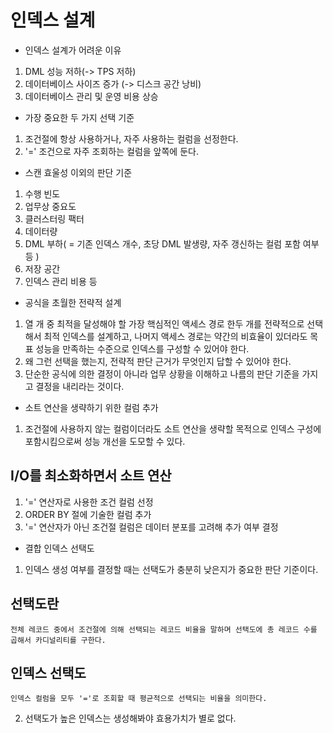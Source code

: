 인덱스 설계
===

+ 인덱스 설계가 어려운 이유

1. DML 성능 저하(-> TPS 저하)
2. 데이터베이스 사이즈 증가 (-> 디스크 공간 낭비)
3. 데이터베이스 관리 및 운영 비용 상승

+ 가장 중요한 두 가지 선택 기준

1. 조건절에 항상 사용하거나, 자주 사용하는 컬럼을 선정한다.
2. '=' 조건으로 자주 조회하는 컬럼을 앞쪽에 둔다.

+ 스캔 효울성 이외의 판단 기준

1. 수행 빈도
2. 업무상 중요도
3. 클러스터링 팩터
4. 데이터량
5. DML 부하( = 기존 인덱스 개수, 초당 DML 발생량, 자주 갱신하는 컬럼 포함 여부 등 )
6. 저장 공간
7. 인덱스 관리 비용 등

+ 공식을 초월한 전략적 설계

1. 열 개 중 최적을 달성해야 할 가장 핵심적인 액세스 경로 한두 개를 전략적으로 선택해서 최적 인덱스를 설계하고, 나머지 액세스 경로는 약간의 비효율이 있더라도 목표 성능을 만족하는 수준으로 인덱스를 구성할 수 있어야 한다.
2. 왜 그런 선택을 했는지, 전략적 판단 근거가 무엇인지 답할 수 있어야 한다.
3. 단순한 공식에 의한 결정이 아니라 업무 상황을 이해하고 나름의 판단 기준을 가지고 결정을 내리라는 것이다.


+ 소트 연산을 생략하기 위한 컬럼 추가

1. 조건절에 사용하지 않는 컬럼이더라도 소트 연산을 생략할 목적으로 인덱스 구성에 포함시킴으로써 성능 개선을 도모할 수 있다.

## I/O를 최소화하면서 소트 연산

1. '=' 연산자로 사용한 조건 컬럼 선정
2. ORDER BY 절에 기술한 컬럼 추가
3. '=' 연산자가 아닌 조건절 컬럼은 데이터 분포를 고려해 추가 여부 결정


+ 결합 인덱스 선택도

1. 인덱스 생성 여부를 결정할 때는 선택도가 충분히 낮은지가 중요한 판단 기준이다.

## 선택도란
```
전체 레코드 중에서 조건절에 의해 선택되는 레코드 비율을 말하며 선택도에 총 레코드 수를 곱해서 카디널리티를 구한다.
```

## 인덱스 선택도

```
인덱스 컬럼을 모두 '='로 조회할 때 평균적으로 선택되는 비율을 의미한다.
```

2. 선택도가 높은 인덱스는 생성해봐야 효용가치가 별로 없다.
